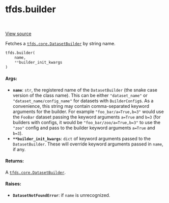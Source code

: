 <div itemscope itemtype="http://developers.google.com/ReferenceObject">
<meta itemprop="name" content="tfds.builder" />
<meta itemprop="path" content="Stable" />
</div>

# tfds.builder

<!-- Insert buttons and diff -->

<table class="tfo-notebook-buttons tfo-api" align="left">
</table>

<a target="_blank" href="https://github.com/tensorflow/datasets/tree/master/tensorflow_datasets/core/registered.py">View
source</a>

Fetches a
<a href="../tfds/core/DatasetBuilder.md"><code>tfds.core.DatasetBuilder</code></a>
by string name.

``` python
tfds.builder(
    name,
    **builder_init_kwargs
)
```

<!-- Placeholder for "Used in" -->

#### Args:

*   <b>`name`</b>: `str`, the registered name of the `DatasetBuilder` (the snake
    case version of the class name). This can be either `"dataset_name"` or
    `"dataset_name/config_name"` for datasets with `BuilderConfig`s. As a
    convenience, this string may contain comma-separated keyword arguments for
    the builder. For example `"foo_bar/a=True,b=3"` would use the `FooBar`
    dataset passing the keyword arguments `a=True` and `b=3` (for builders with
    configs, it would be `"foo_bar/zoo/a=True,b=3"` to use the `"zoo"` config
    and pass to the builder keyword arguments `a=True` and `b=3`).
*   <b>`**builder_init_kwargs`</b>: `dict` of keyword arguments passed to the
    `DatasetBuilder`. These will override keyword arguments passed in `name`, if
    any.

#### Returns:

A
<a href="../tfds/core/DatasetBuilder.md"><code>tfds.core.DatasetBuilder</code></a>.

#### Raises:

*   <b>`DatasetNotFoundError`</b>: if `name` is unrecognized.
